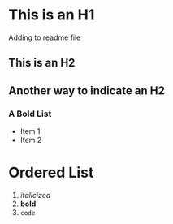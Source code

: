 # This is an H1
<p>Adding to readme file</p>

## This is an H2


Another way to indicate an H2
-------------------------

### A **Bold List**
- Item 1
- Item 2

Ordered List 
==============
1. *italicized*
2. **bold**
3. `code`
